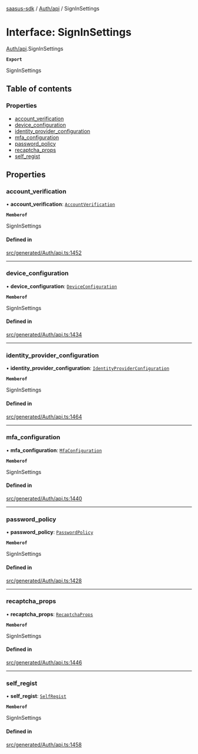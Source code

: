 [saasus-sdk](../README.md) / [Auth/api](../modules/Auth_api.md) / SignInSettings

# Interface: SignInSettings

[Auth/api](../modules/Auth_api.md).SignInSettings

**`Export`**

SignInSettings

## Table of contents

### Properties

- [account\_verification](Auth_api.SignInSettings.md#account_verification)
- [device\_configuration](Auth_api.SignInSettings.md#device_configuration)
- [identity\_provider\_configuration](Auth_api.SignInSettings.md#identity_provider_configuration)
- [mfa\_configuration](Auth_api.SignInSettings.md#mfa_configuration)
- [password\_policy](Auth_api.SignInSettings.md#password_policy)
- [recaptcha\_props](Auth_api.SignInSettings.md#recaptcha_props)
- [self\_regist](Auth_api.SignInSettings.md#self_regist)

## Properties

### account\_verification

• **account\_verification**: [`AccountVerification`](Auth_api.AccountVerification.md)

**`Memberof`**

SignInSettings

#### Defined in

[src/generated/Auth/api.ts:1452](https://github.com/saasus-platform/saasus-sdk-javascript/blob/c67ac22/src/generated/Auth/api.ts#L1452)

___

### device\_configuration

• **device\_configuration**: [`DeviceConfiguration`](Auth_api.DeviceConfiguration.md)

**`Memberof`**

SignInSettings

#### Defined in

[src/generated/Auth/api.ts:1434](https://github.com/saasus-platform/saasus-sdk-javascript/blob/c67ac22/src/generated/Auth/api.ts#L1434)

___

### identity\_provider\_configuration

• **identity\_provider\_configuration**: [`IdentityProviderConfiguration`](Auth_api.IdentityProviderConfiguration.md)

**`Memberof`**

SignInSettings

#### Defined in

[src/generated/Auth/api.ts:1464](https://github.com/saasus-platform/saasus-sdk-javascript/blob/c67ac22/src/generated/Auth/api.ts#L1464)

___

### mfa\_configuration

• **mfa\_configuration**: [`MfaConfiguration`](Auth_api.MfaConfiguration.md)

**`Memberof`**

SignInSettings

#### Defined in

[src/generated/Auth/api.ts:1440](https://github.com/saasus-platform/saasus-sdk-javascript/blob/c67ac22/src/generated/Auth/api.ts#L1440)

___

### password\_policy

• **password\_policy**: [`PasswordPolicy`](Auth_api.PasswordPolicy.md)

**`Memberof`**

SignInSettings

#### Defined in

[src/generated/Auth/api.ts:1428](https://github.com/saasus-platform/saasus-sdk-javascript/blob/c67ac22/src/generated/Auth/api.ts#L1428)

___

### recaptcha\_props

• **recaptcha\_props**: [`RecaptchaProps`](Auth_api.RecaptchaProps.md)

**`Memberof`**

SignInSettings

#### Defined in

[src/generated/Auth/api.ts:1446](https://github.com/saasus-platform/saasus-sdk-javascript/blob/c67ac22/src/generated/Auth/api.ts#L1446)

___

### self\_regist

• **self\_regist**: [`SelfRegist`](Auth_api.SelfRegist.md)

**`Memberof`**

SignInSettings

#### Defined in

[src/generated/Auth/api.ts:1458](https://github.com/saasus-platform/saasus-sdk-javascript/blob/c67ac22/src/generated/Auth/api.ts#L1458)

